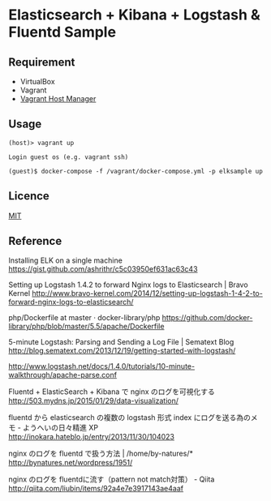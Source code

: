 Elasticsearch + Kibana + Logstash & Fluentd Sample
==================================================



## Requirement

- VirtualBox
- Vagrant
- [Vagrant Host Manager](https://github.com/smdahlen/vagrant-hostmanager)


## Usage

```
(host)> vagrant up

Login guest os (e.g. vagrant ssh)

(guest)$ docker-compose -f /vagrant/docker-compose.yml -p elksample up
```

## Licence

[MIT](https://github.com/tcnksm/tool/blob/master/LICENCE)


## Reference

Installing ELK on a single machine
https://gist.github.com/ashrithr/c5c03950ef631ac63c43

Setting up Logstash 1.4.2 to forward Nginx logs to Elasticsearch | Bravo Kernel
http://www.bravo-kernel.com/2014/12/setting-up-logstash-1-4-2-to-forward-nginx-logs-to-elasticsearch/

php/Dockerfile at master · docker-library/php
https://github.com/docker-library/php/blob/master/5.5/apache/Dockerfile

5-minute Logstash: Parsing and Sending a Log File | Sematext Blog
http://blog.sematext.com/2013/12/19/getting-started-with-logstash/

http://www.logstash.net/docs/1.4.0/tutorials/10-minute-walkthrough/apache-parse.conf

Fluentd + ElasticSearch + Kibana で nginx のログを可視化する
http://503.mydns.jp/2015/01/29/data-visualization/

fluentd から elasticsearch の複数の logstash 形式 index にログを送る為のメモ - ようへいの日々精進 XP
http://inokara.hateblo.jp/entry/2013/11/30/104023

nginx のログを fluentd で扱う方法 | /home/by-natures/*
http://bynatures.net/wordpress/1951/

nginx のログを fluentdに流す（pattern not match対策） - Qiita
http://qiita.com/liubin/items/92a4e7e3917143ae4aaf
